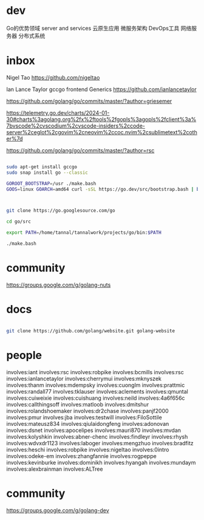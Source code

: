 
# dev

Go的优势领域 server and services
云原生应用
微服务架构
DevOps工具
网络服务器
分布式系统

# inbox

Nigel Tao
https://github.com/nigeltao

Ian Lance Taylor
gccgo frontend Generics
https://github.com/ianlancetaylor

https://github.com/golang/go/commits/master/?author=griesemer

https://telemetry.go.dev/charts/2024-01-30#charts%3agolang.org%2fx%2ftools%2fgopls%3agopls%2fclient%3a%7bvscode%2cvscodium%2cvscode-insiders%2ccode-server%2ceglot%2cgovim%2cneovim%2ccoc.nvim%2csublimetext%2cother%7d

https://github.com/golang/go/commits/master/?author=rsc


```bash

sudo apt-get install gccgo
sudo snap install go --classic

GOROOT_BOOTSTRAP=/usr ./make.bash
GOOS=linux GOARCH=amd64 curl -sSL https://go.dev/src/bootstrap.bash | bash



git clone https://go.googlesource.com/go

cd go/src

export PATH=/home/tannal/tannalwork/projects/go/bin:$PATH

./make.bash

```

# community

https://groups.google.com/g/golang-nuts


# docs

```bash

git clone https://github.com/golang/website.git golang-website

```

# people

involves:iant
involves:rsc
involves:robpike
involves:bcmills
involves:rsc
involves:ianlancetaylor
involves:cherrymui
involves:mknyszek
involves:thanm
involves:mdempsky
involves:cuonglm
involves:prattmic
involves:randall77
involves:tklauser
involves:aclements
involves:qmuntal
involves:cuiweixie
involves:cuishuang
involves:neild
involves:4a6f656c
involves:callthingsoff
involves:matloob
involves:dmitshur
involves:rolandshoemaker
involves:dr2chase
involves:panjf2000
involves:pmur
involves:jba
involves:testwill
involves:FiloSottile
involves:mateusz834
involves:qiulaidongfeng
involves:adonovan
involves:dsnet
involves:apocelipes
involves:mauri870
involves:mvdan
involves:kolyshkin
involves:abner-chenc
involves:findleyr
involves:rhysh
involves:wdvxdr1123
involves:laboger
involves:mengzhuo
involves:bradfitz
involves:heschi
involves:robpike
involves:nigeltao
involves:0intro
involves:odeke-em
involves:zhangfannie
involves:rogpeppe
involves:kevinburke
involves:dominikh
involves:hyangah
involves:mundaym
involves:alexbrainman
involves:ALTree

# community

https://groups.google.com/g/golang-dev
